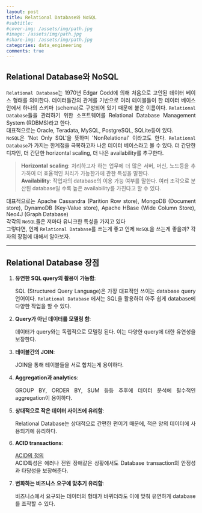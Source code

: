 ```yaml
---
layout: post
title: Relational Database와 NoSQL
#subtitle: 
#cover-img: /assets/img/path.jpg
#image: /assets/img/path.jpg
#share-img: /assets/img/path.jpg
categories: data_engineering
comments: true
---
```

<style>
	* {
	text-align: justify}
</style>

## Relational Database와 NoSQL

`Relational Database`는 1970년 Edgar Codd에 의해 처음으로 고안된 데이터 베이스 형태를 의미한다. 데이터들간의 관계를 기반으로 여러 테이블들이 한 데이터 베이스 안에서 하나의 스키마 (schema)로 구성되어 있기 때문에 붙은 이름이다. `Relational Database`들을 관리하기 위한 소프트웨어를 Relational Database Management System (RDBMS)라고 한다.  
대표적으로는 Oracle, Teradata, MySQL, PostgreSQL, SQLite등이 있다.
<br>
`NoSQL`은 'Not Only SQL'을 뜻하며 'NonRelational' 이라고도 한다. `Relational Database`가 가지는 한계점을 극복하고자 나온 데이터 베이스라고 볼 수 있다. 더 간단한 디자인, 더 간단한 horizontal scaling, 더 나은 availability를 추구한다.

> **Horizontal scaling**: 처리하고자 하는 업무에 더 많은 서버, 머신, 노드등을 추가하여 더 효율적인 처리가 가능한가에 관한 특성을 말한다.  
> **Availability**: 작업자의 database의 이용 가능 여부를 말한다. 여러 조각으로 분산된 database일 수록 높은 availability를 가진다고 할 수 있다.

대표적으로는 Apache Cassandra (Parition Row store), MongoDB (Document store), DynamoDB (Key-Value store), Apache HBase (Wide Column Store), Neo4J (Graph Database)  
각각의 `NoSQL`들은 저마다 유니크한 특성을 가지고 있다
<br>
그렇다면, 언제 `Relational Database`를 쓰는게 좋고 언제 `NoSQL`을 쓰는게 좋을까? 각자의 장점에 대해서 알아보자.

******
 
 ## Relational Database 장점
 
 1. **유연한 SQL query의 활용이 가능함**:
 
 	SQL (Structured Query Language)은 가장 대표적인 쓰이는 database query 언어이다. `Relational Database` 에서는 SQL을 활용하여 아주 쉽게 database에 다양한 작업을 할 수 있다.   
	
 2. **Query가 아닌 데이터를 모델링 함**:
 
 	데이터가 query와는 독립적으로 모델링 된다. 이는 다양한 query에 대한 유연성을 보장한다.
	
 3. **테이블간의 JOIN**:  
 	
	JOIN을 통해 테이블들을 서로 합치는게 용이하다.
	
 4. **Aggregation과 analytics**:
 	
	GROUP BY, ORDER BY, SUM 등등 추후에 데이터 분석에 필수적인 aggregation이 용이하다.
 	
 5. **상대적으로 작은 데이터 사이즈에 유리함**:
 
 	Relational Database는 상대적으로 간편한 편이기 때문에, 적은 양의 데이터에 사용되기에 유리하다.
 
 6. **ACID transactions**:
 
 	[ACID의 정의](https://namu.wiki/w/Acid)<br>
	ACID특성은 에러나 전원 장애같은 상황에서도 Database transaction의 안정성과 타당성을 보장해준다. 
	
 
 7. **변화하는 비즈니스 요구에 맞추기 유리함**:
 
 	비즈니스에서 요구되는 데이터의 형태가 바뀌더라도 이에 맞춰 유연하게 database를 조작할 수 있다.



